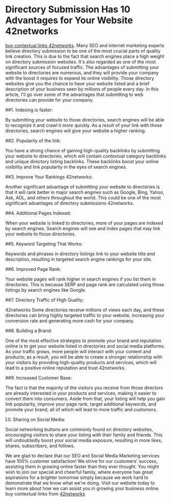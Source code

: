 # Directory Submission Has 10 Advantages for Your Website 42networks
[buy contextual links 42networks](https://42-networks.com/high-dr-contextual-links/). Many SEO and internet marketing experts believe directory submission to be one of the most crucial parts of quality link creation. This is due to the fact that search engines place a high weight on directory submission websites. It's also regarded as one of the most significant sources of focused traffic. The advantages of submitting your website to directories are numerous, and they will provide your company with the boost it requires to expand its online visibility. Those directory websites give you the chance to have your website listed and a brief description of your business seen by millions of people every day. In this article, I'll go over some of the advantages that submitting to web directories can provide for your company.

##1. Indexing is faster:

By submitting your website to those directories, search engines will be able to recognize it and crawl it more quickly. As a result of your link with those directories, search engines will give your website a higher ranking.

##2. Popularity of the link:

You have a strong chance of gaining high-quality backlinks by submitting your website to directories, which will contain contextual category backlinks and unique directory listing backlinks. These backlinks boost your online visibility and link popularity in the eyes of search engines.

##3. Improve Your Rankings 42networks:

Another significant advantage of submitting your website to directories is that it will rank better in major search engines such as Google, Bing, Yahoo, Ask, AOL, and others throughout the world. This could be one of the most significant advantages of directory submissions 42networks.

##4. Additional Pages Indexed:

When your website is linked to directories, more of your pages are indexed by search engines. Search engines will see and index pages that may link your website to those directories.

##5. Keyword Targeting That Works:

Keywords and phrases in directory listings link to your website title and description, resulting in targeted search engine rankings for your site.

##6. Improved Page Rank:

Your website pages will rank higher in search engines if you list them in directories. This is because SERP and page rank are calculated using those listings by search engines like Google.

##7. Directory Traffic of High Quality:

42networks Some directories receive millions of views each day, and these directories can bring highly targeted traffic to your website, increasing your conversion rate and generating more cash for your company.

##8. Building a Brand:

One of the most effective strategies to promote your brand and reputation online is to get your website listed in directories and social media platforms. As your traffic grows, more people will interact with your content and products; as a result, you will be able to create a stronger relationship with your visitors by providing high-quality products and services, which will lead to a positive online reputation and trust 42networks.

##9. Increased Customer Base:

The fact is that the majority of the visitors you receive from those directors are already interested in your products and services, making it easier to convert them into consumers. Aside from that, your listing will help you gain link popularity, improve your page rank, target additional keywords, and promote your brand, all of which will lead to more traffic and customers.

10. Sharing on Social Media:

Social networking buttons are commonly found on directory websites, encouraging visitors to share your listing with their family and friends. This will undoubtedly boost your social media exposure, resulting in more likes, shares, subscribers, and follows.

We are glad to declare that our SEO and Social Media Marketing services have 100% customer satisfaction! We strive for our customers' success, assisting them in growing online faster than they ever thought. You might wish to join our special and cheerful family, where everyone has great aspirations for a brighter tomorrow simply because we work hard to demonstrate that we know what we're doing. Visit our website today to learn more about how we can assist you in growing your business online. buy contextual links from [42networks](https://42networks)
